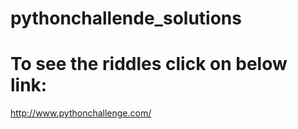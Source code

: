 # pythonchallende_solutions

# To see the riddles click on below link:
http://www.pythonchallenge.com/
